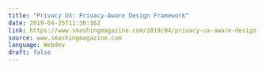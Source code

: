 ```yaml
---
title: "Privacy UX: Privacy-Aware Design Framework"
date: 2019-04-25T11:30:16Z
link: https://www.smashingmagazine.com/2019/04/privacy-ux-aware-design-framework/
source: www.smashingmagazine.com
language: Webdev
draft: false
---
```

